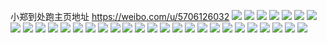 小郑到处跑主页地址 https://weibo.com/u/5706126032 
![](https://wx4.sinaimg.cn/mw2000/006eak2Qly1h7owylv2ndj32c0340kjn.jpg) 
![](https://wx4.sinaimg.cn/mw2000/006eak2Qly1h7owy44i1jj32c0340e83.jpg) 
![](https://wx4.sinaimg.cn/mw2000/006eak2Qly1h7ptnfa6alj31r92ccb2a.jpg) 
![](https://wx4.sinaimg.cn/mw2000/006eak2Qly1h7ptntnkkxj32c035hqv7.jpg) 
![](https://wx4.sinaimg.cn/mw2000/006eak2Qly1h7owyaxz5sj326l2ws7wi.jpg) 
![](https://wx4.sinaimg.cn/mw2000/006eak2Qly1h7owxbdwwfj327s2yd1ky.jpg) 
![](https://wx4.sinaimg.cn/mw2000/006eak2Qly1h7owyrk55yj30ww17vdxc.jpg) 
![](https://wx4.sinaimg.cn/mw2000/006eak2Qly1h7s1j474sxj30u0140gs4.jpg) 
![](https://wx4.sinaimg.cn/mw2000/006eak2Qly1h7g8hulh6pj32c03407wl.jpg) 
![](https://wx4.sinaimg.cn/mw2000/006eak2Qly1h7g8h5act3j31zk1hohcu.jpg) 
![](https://wx4.sinaimg.cn/mw2000/006eak2Qly1h7g8hdlftnj32432us4qr.jpg) 
![](https://wx4.sinaimg.cn/mw2000/006eak2Qly1h7g8hndob1j32c03407wi.jpg) 
![](https://wx4.sinaimg.cn/mw2000/006eak2Qly1h7brkvuqi0j30wi15vty9.jpg) 
![](https://wx4.sinaimg.cn/mw2000/006eak2Qly1h7brkwpnr8j30wi0w2wjl.jpg) 
![](https://wx4.sinaimg.cn/mw2000/006eak2Qly1h789ijzt5dj32c0340tf5.jpg) 
![](https://wx4.sinaimg.cn/mw2000/006eak2Qly1h789ivmaybj32c0340wq1.jpg) 
![](https://wx4.sinaimg.cn/mw2000/006eak2Qly1h789k31azvj32c0340wlo.jpg) 
![](https://wx4.sinaimg.cn/mw2000/006eak2Qgy1h6nudnd1adj30u01sx75y.jpg) 
![](https://wx4.sinaimg.cn/mw2000/006eak2Qly1h6jtmwntjwj32c0340u0x.jpg) 
![](https://wx4.sinaimg.cn/mw2000/006eak2Qly1h6jtnqe56ij32c0340b2b.jpg) 
![](https://wx4.sinaimg.cn/mw2000/006eak2Qly1h6jtocny4dj30u0140abc.jpg) 
![](https://wx4.sinaimg.cn/mw2000/006eak2Qly1h6jtnwgdn9j30u0140755.jpg) 
![](https://wx4.sinaimg.cn/mw2000/006eak2Qly1h6jtobvqqoj32c0340jxg.jpg) 
![](https://wx4.sinaimg.cn/mw2000/006eak2Qly1h68xlijmhbj32c0340qe7.jpg) 
![](https://wx4.sinaimg.cn/mw2000/006eak2Qly1h68xl8rrecj32c0340b2a.jpg) 
![](https://wx4.sinaimg.cn/mw2000/006eak2Qly1h6485okzqnj32dc1kwnpd.jpg) 
![](https://wx4.sinaimg.cn/mw2000/006eak2Qly1h6485r0v89j32dc1kw7ex.jpg) 
![](https://wx4.sinaimg.cn/mw2000/006eak2Qly1h6485t2bzoj32dc1kwnpd.jpg) 
![](https://wx4.sinaimg.cn/mw2000/006eak2Qly1h6488jwcvlj32dc1kwkjl.jpg) 
![](https://wx4.sinaimg.cn/mw2000/006eak2Qly1h64861e1kaj32dc1kwnpd.jpg) 
![](https://wx4.sinaimg.cn/mw2000/006eak2Qly1h648647fpaj32dc1kw48l.jpg) 
